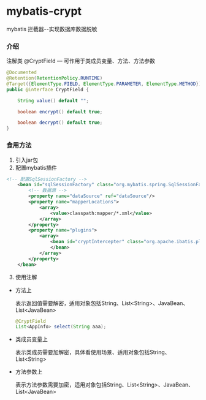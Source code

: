 # mybatis-crypt
mybatis 拦截器--实现数据库数据脱敏



### 介绍

注解类 @CryptField — 可作用于类成员变量、方法、方法参数

```java
@Documented
@Retention(RetentionPolicy.RUNTIME)
@Target({ElementType.FIELD, ElementType.PARAMETER, ElementType.METHOD})
public @interface CryptField {

    String value() default "";

    boolean encrypt() default true;

    boolean decrypt() default true;
}
```





### 食用方法

1. 引入jar包
2. 配置mybatis插件

```xml
<!-- 配置SqlSessionFactory -->
    <bean id="sqlSessionFactory" class="org.mybatis.spring.SqlSessionFactoryBean">
        <!-- 数据源 -->
        <property name="dataSource" ref="dataSource"/>
        <property name="mapperLocations">
            <array>
                <value>classpath:mapper/*.xml</value>
            </array>
        </property>
        <property name="plugins">
            <array>
                <bean id="cryptIntercepter" class="org.apache.ibatis.plugin.CryptInterceptor">
                </bean>
            </array>
        </property>
    </bean>
```

3. 使用注解
- 方法上

  表示返回值需要解密，适用对象包括String、List&lt;String>、JavaBean、List&lt;JavaBean>

  ```java
  @CryptField
  List<AppInfo> select(String aaa);
  ```

- 类成员变量上

  表示类成员需要加解密，具体看使用场景、适用对象包括String、List&lt;String>

- 方法参数上

  表示方法参数需要加密，适用对象包括String、List&lt;String>、JavaBean、List&lt;JavaBean>
